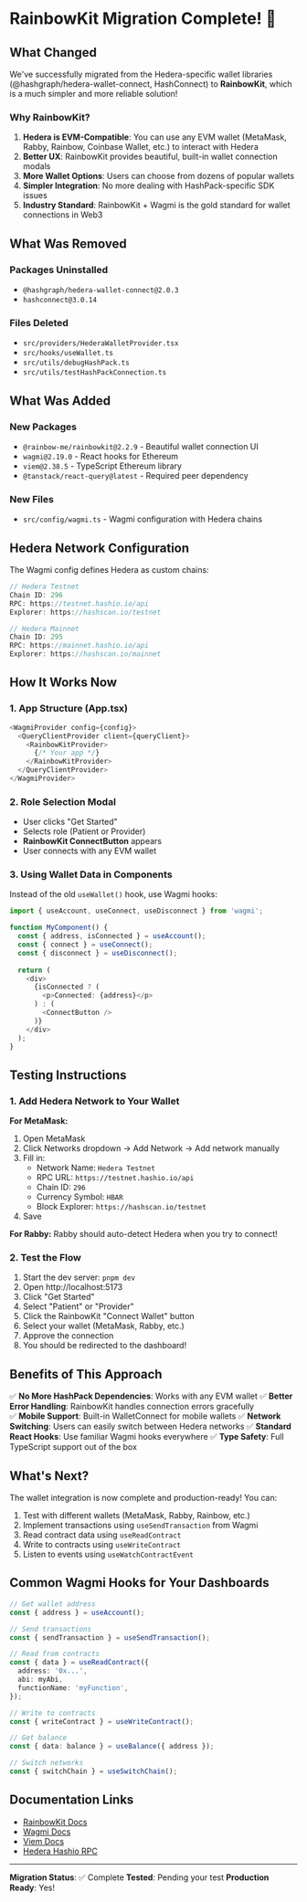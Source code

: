 # RainbowKit Migration Complete! 🎉

## What Changed

We've successfully migrated from the Hedera-specific wallet libraries (@hashgraph/hedera-wallet-connect, HashConnect) to **RainbowKit**, which is a much simpler and more reliable solution!

### Why RainbowKit?

1. **Hedera is EVM-Compatible**: You can use any EVM wallet (MetaMask, Rabby, Rainbow, Coinbase Wallet, etc.) to interact with Hedera
2. **Better UX**: RainbowKit provides beautiful, built-in wallet connection modals
3. **More Wallet Options**: Users can choose from dozens of popular wallets
4. **Simpler Integration**: No more dealing with HashPack-specific SDK issues
5. **Industry Standard**: RainbowKit + Wagmi is the gold standard for wallet connections in Web3

## What Was Removed

### Packages Uninstalled
- `@hashgraph/hedera-wallet-connect@2.0.3`
- `hashconnect@3.0.14`

### Files Deleted
- `src/providers/HederaWalletProvider.tsx`
- `src/hooks/useWallet.ts`
- `src/utils/debugHashPack.ts`
- `src/utils/testHashPackConnection.ts`

## What Was Added

### New Packages
- `@rainbow-me/rainbowkit@2.2.9` - Beautiful wallet connection UI
- `wagmi@2.19.0` - React hooks for Ethereum
- `viem@2.38.5` - TypeScript Ethereum library
- `@tanstack/react-query@latest` - Required peer dependency

### New Files
- `src/config/wagmi.ts` - Wagmi configuration with Hedera chains

## Hedera Network Configuration

The Wagmi config defines Hedera as custom chains:

```typescript
// Hedera Testnet
Chain ID: 296
RPC: https://testnet.hashio.io/api
Explorer: https://hashscan.io/testnet

// Hedera Mainnet  
Chain ID: 295
RPC: https://mainnet.hashio.io/api
Explorer: https://hashscan.io/mainnet
```

## How It Works Now

### 1. App Structure (App.tsx)
```typescript
<WagmiProvider config={config}>
  <QueryClientProvider client={queryClient}>
    <RainbowKitProvider>
      {/* Your app */}
    </RainbowKitProvider>
  </QueryClientProvider>
</WagmiProvider>
```

### 2. Role Selection Modal
- User clicks "Get Started"
- Selects role (Patient or Provider)
- **RainbowKit ConnectButton** appears
- User connects with any EVM wallet

### 3. Using Wallet Data in Components

Instead of the old `useWallet()` hook, use Wagmi hooks:

```typescript
import { useAccount, useConnect, useDisconnect } from 'wagmi';

function MyComponent() {
  const { address, isConnected } = useAccount();
  const { connect } = useConnect();
  const { disconnect } = useDisconnect();
  
  return (
    <div>
      {isConnected ? (
        <p>Connected: {address}</p>
      ) : (
        <ConnectButton />
      )}
    </div>
  );
}
```

## Testing Instructions

### 1. Add Hedera Network to Your Wallet

**For MetaMask:**
1. Open MetaMask
2. Click Networks dropdown → Add Network → Add network manually
3. Fill in:
   - Network Name: `Hedera Testnet`
   - RPC URL: `https://testnet.hashio.io/api`
   - Chain ID: `296`
   - Currency Symbol: `HBAR`
   - Block Explorer: `https://hashscan.io/testnet`
4. Save

**For Rabby:**
Rabby should auto-detect Hedera when you try to connect!

### 2. Test the Flow

1. Start the dev server: `pnpm dev`
2. Open http://localhost:5173
3. Click "Get Started"
4. Select "Patient" or "Provider"
5. Click the RainbowKit "Connect Wallet" button
6. Select your wallet (MetaMask, Rabby, etc.)
7. Approve the connection
8. You should be redirected to the dashboard!

## Benefits of This Approach

✅ **No More HashPack Dependencies**: Works with any EVM wallet
✅ **Better Error Handling**: RainbowKit handles connection errors gracefully  
✅ **Mobile Support**: Built-in WalletConnect for mobile wallets
✅ **Network Switching**: Users can easily switch between Hedera networks
✅ **Standard React Hooks**: Use familiar Wagmi hooks everywhere
✅ **Type Safety**: Full TypeScript support out of the box

## What's Next?

The wallet integration is now complete and production-ready! You can:

1. Test with different wallets (MetaMask, Rabby, Rainbow, etc.)
2. Implement transactions using `useSendTransaction` from Wagmi
3. Read contract data using `useReadContract`
4. Write to contracts using `useWriteContract`
5. Listen to events using `useWatchContractEvent`

## Common Wagmi Hooks for Your Dashboards

```typescript
// Get wallet address
const { address } = useAccount();

// Send transactions
const { sendTransaction } = useSendTransaction();

// Read from contracts
const { data } = useReadContract({
  address: '0x...',
  abi: myAbi,
  functionName: 'myFunction',
});

// Write to contracts
const { writeContract } = useWriteContract();

// Get balance
const { data: balance } = useBalance({ address });

// Switch networks
const { switchChain } = useSwitchChain();
```

## Documentation Links

- [RainbowKit Docs](https://www.rainbowkit.com/docs/introduction)
- [Wagmi Docs](https://wagmi.sh/)
- [Viem Docs](https://viem.sh/)
- [Hedera Hashio RPC](https://docs.hashio.io/)

---

**Migration Status**: ✅ Complete
**Tested**: Pending your test
**Production Ready**: Yes!
